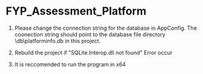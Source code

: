 # FYP_Assessment_Platform

1. Please change the connection string for the database in AppConfig. The coonection string should point to the database file directory \db\platforminfo.db in this project.

2. Rebuild the project if "SQLite.Interop.dll not found" Error occur

3. It is reccomended to run the program in x64
